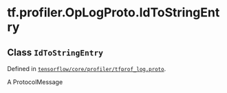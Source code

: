 <div itemscope itemtype="http://developers.google.com/ReferenceObject">
<meta itemprop="name" content="tf.profiler.OpLogProto.IdToStringEntry" />
</div>

# tf.profiler.OpLogProto.IdToStringEntry

## Class `IdToStringEntry`





Defined in [`tensorflow/core/profiler/tfprof_log.proto`](https://www.tensorflow.org/code/tensorflow/core/profiler/tfprof_log.proto).

A ProtocolMessage

